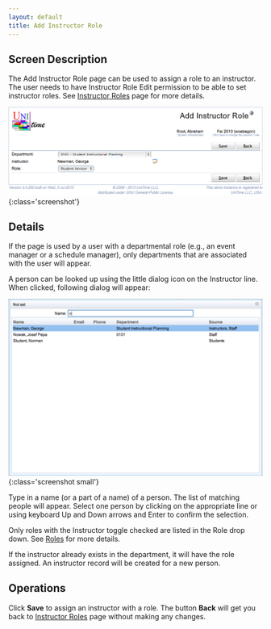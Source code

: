 ```yaml
---
layout: default
title: Add Instructor Role
---
```


## Screen Description
The Add Instructor Role page can be used to assign a role to an instructor. The user needs to have Instructor Role Edit permission to be able to set instructor roles. See [Instructor Roles](instructor-roles) page for more details.


![Add Instructor Role](images/add-instructor-role-2.png){:class='screenshot'}

## Details

If the page is used by a user with a departmental role (e.g., an event manager or a schedule manager), only departments that are associated with the user will appear.

A person can be looked up using the little dialog icon on the Instructor line. When clicked, following dialog will appear:


![Add Instructor Role](images/add-instructor-role-1.png){:class='screenshot small'}

Type in a name (or a part of a name) of a person. The list of matching people will appear. Select one person by clicking on the appropriate line or using keyboard Up and Down arrows and Enter to confirm the selection.

Only roles with the Instructor toggle checked are listed in the Role drop down. See [Roles](http://help34.unitime.org/Roles) for more details.

If the instructor already exists in the department, it will have the role assigned. An instructor record will be created for a new person.

## Operations

Click **Save** to assign an instructor with a role. The button **Back** will get you back to [Instructor Roles](instructor-roles) page without making any changes.
